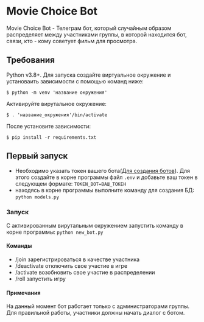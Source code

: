 # Movie Choice Bot

Movie Choice Bot - Телеграм бот, который случайным образом распределяет между участниками группы, в которой находится бот, связи, кто - кому советует фильм для просмотра.


## Требования
Python v3.8+. Для запуска создайте виртуальное окружение и установаить зависимости с помощью команд ниже:
```
$ python -m venv 'название окружения'
```
Активируйте вирутальное окружение:
```
$ . 'название_окружения'/bin/activate
```
После установите зависимости:
```
$ pip install -r requirements.txt
```

## Первый запуск
- Необходимо указать токен вашего бота([Для создания ботов](https://t.me/botfather)). 
Для этого создайте в корне программы файл ```.env``` и добавьте ваш токен в следующем формате:
```TOKEN_BOT=ВАШ_ТОКЕН```
- находясь в корне программы выполните команду для создания БД:
```python models.py```

### Запуск
C активированным вирутальным окружением запустить команду в корне программы:
```python new_bot.py```

#### Команды
- /join зарегистрироваться в качестве участника
- /deactivate отключить свое участие в игре
- /activate возобновить свое участие в распределении
- /roll запустить игру

#### Примечания
На данный момент бот работает только с администраторами группы. Для правильной работы, участники должны начать диалог с ботом.
